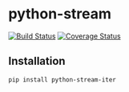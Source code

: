 # python-stream

[![Build Status](https://travis-ci.com/MichaelKim0407/python-stream.svg?branch=master)](https://travis-ci.com/MichaelKim0407/python-stream)
[![Coverage Status](https://coveralls.io/repos/github/MichaelKim0407/python-stream/badge.svg?branch=master)](https://coveralls.io/github/MichaelKim0407/python-stream?branch=master)

## Installation

```bash
pip install python-stream-iter
```
